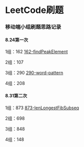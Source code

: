 # LeetCode刷题

### 移动端小组刷题思路记录

#### 8.24第一次

1组：162 [162-findPeakElement](details/162-findPeakElement.md)

2组：107

3组：290 [290-word-pattern](details/290-word-pattern.md)

4组：208

#### 8.31第二次

1组：873  [873-lenLongestFibSubseq](details/873-lenLongestFibSubseq.md)

2组：698

3组：848

4组：148
